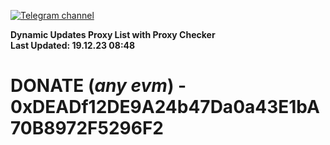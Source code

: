 [![Telegram channel](https://img.shields.io/endpoint?url=https://runkit.io/damiankrawczyk/telegram-badge/branches/master?url=https://t.me/n4z4v0d)](https://t.me/n4z4v0d) 

**Dynamic Updates Proxy List with Proxy Checker**  
**Last Updated: 19.12.23 08:48**

# DONATE (_any evm_) - 0xDEADf12DE9A24b47Da0a43E1bA70B8972F5296F2
